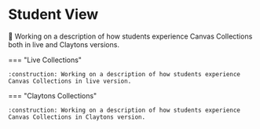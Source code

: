 # Student View

:construction: Working on a description of how students experience Canvas Collections both in live and Claytons versions.


=== "Live Collections"

	:construction: Working on a description of how students experience Canvas Collections in live version.


=== "Claytons Collections"

	:construction: Working on a description of how students experience Canvas Collections in Claytons version.